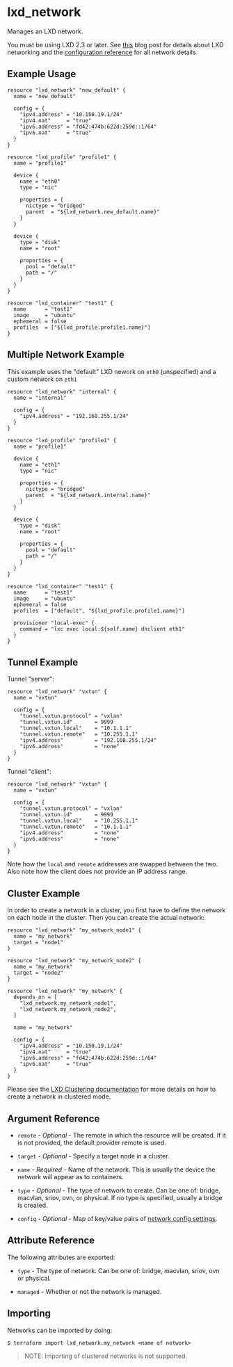 # lxd_network

Manages an LXD network.

You must be using LXD 2.3 or later. See
[this](https://www.stgraber.org/2016/10/27/network-management-with-lxd-2-3/)
blog post for details about LXD networking and the
[configuration reference](https://github.com/lxc/lxd/blob/master/doc/configuration.md)
for all network details.

## Example Usage

```hcl
resource "lxd_network" "new_default" {
  name = "new_default"

  config = {
    "ipv4.address" = "10.150.19.1/24"
    "ipv4.nat"     = "true"
    "ipv6.address" = "fd42:474b:622d:259d::1/64"
    "ipv6.nat"     = "true"
  }
}

resource "lxd_profile" "profile1" {
  name = "profile1"

  device {
    name = "eth0"
    type = "nic"

    properties = {
      nictype = "bridged"
      parent  = "${lxd_network.new_default.name}"
    }
  }

  device {
    type = "disk"
    name = "root"

    properties = {
      pool = "default"
      path = "/"
    }
  }
}

resource "lxd_container" "test1" {
  name      = "test1"
  image     = "ubuntu"
  ephemeral = false
  profiles  = ["${lxd_profile.profile1.name}"]
}
```

## Multiple Network Example

This example uses the "default" LXD nework on `eth0` (unspecified) and a
custom network on `eth1`

```hcl
resource "lxd_network" "internal" {
  name = "internal"

  config = {
    "ipv4.address" = "192.168.255.1/24"
  }
}

resource "lxd_profile" "profile1" {
  name = "profile1"

  device {
    name = "eth1"
    type = "nic"

    properties = {
      nictype = "bridged"
      parent  = "${lxd_network.internal.name}"
    }
  }

  device {
    type = "disk"
    name = "root"

    properties = {
      pool = "default"
      path = "/"
    }
  }
}

resource "lxd_container" "test1" {
  name      = "test1"
  image     = "ubuntu"
  ephemeral = false
  profiles  = ["default", "${lxd_profile.profile1.name}"]

  provisioner "local-exec" {
    command = "lxc exec local:${self.name} dhclient eth1"
  }
}
```

## Tunnel Example

Tunnel "server":

```hcl
resource "lxd_network" "vxtun" {
  name = "vxtun"

  config = {
    "tunnel.vxtun.protocol" = "vxlan"
    "tunnel.vxtun.id"       = 9999
    "tunnel.vxtun.local"    = "10.1.1.1"
    "tunnel.vxtun.remote"   = "10.255.1.1"
    "ipv4.address"          = "192.168.255.1/24"
    "ipv6.address"          = "none"
  }
}
```

Tunnel "client":

```hcl
resource "lxd_network" "vxtun" {
  name = "vxtun"

  config = {
    "tunnel.vxtun.protocol" = "vxlan"
    "tunnel.vxtun.id"       = 9999
    "tunnel.vxtun.local"    = "10.255.1.1"
    "tunnel.vxtun.remote"   = "10.1.1.1"
    "ipv4.address"          = "none"
    "ipv6.address"          = "none"
  }
}
```

Note how the `local` and `remote` addresses are swapped between the two.
Also note how the client does not provide an IP address range.

## Cluster Example

In order to create a network in a cluster, you first have to
define the network on each node in the cluster. Then you can create
the actual network:

```hcl
resource "lxd_network" "my_network_node1" {
  name = "my_network"
  target = "node1"
}

resource "lxd_network" "my_network_node2" {
  name = "my_network"
  target = "node2"
}

resource "lxd_network" "my_network" {
  depends_on = [
    "lxd_network.my_network_node1",
    "lxd_network.my_network_node2",
  ]

  name = "my_network"

  config = {
    "ipv4.address" = "10.150.19.1/24"
    "ipv4.nat"     = "true"
    "ipv6.address" = "fd42:474b:622d:259d::1/64"
    "ipv6.nat"     = "true"
  }
}
```

Please see the [LXD Clustering documentation](https://lxd.readthedocs.io/en/latest/clustering/)
for more details on how to create a network in clustered mode.


## Argument Reference

* `remote` - *Optional* - The remote in which the resource will be created. If
	it is not provided, the default provider remote is used.

* `target` - *Optional* - Specify a target node in a cluster.

* `name` - *Required* - Name of the network. This is usually the device the
	network will appear as to containers.

* `type` - *Optional* - The type of network to create. Can be one of: bridge,
  macvlan, sriov, ovn, or physical. If no type is specified, usually a bridge
  is created.

* `config` - *Optional* - Map of key/value pairs of
	[network config settings](https://github.com/lxc/lxd/blob/master/doc/configuration.md).

## Attribute Reference

The following attributes are exported:

* `type` - The type of network. Can be one of: bridge, macvlan, sriov, ovn or
  physical.

* `managed` - Whether or not the network is managed.

## Importing

Networks can be imported by doing:

```shell
$ terraform import lxd_network.my_network <name of network>
```

> NOTE: Importing of clustered networks is not supported.


